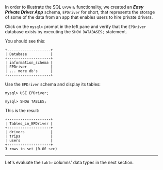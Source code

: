 In order to illustrate the SQL `UPDATE` functionality, we created an __*Easy Private Driver App*__ schema, `EPDriver` for short, that represents the storage of some of the data from an app that enables users to hire private drivers.

Click on the `mysql>` prompt in the left pane and verify that the `EPDriver` database exists by executing the `SHOW DATABASES;` statement.

You should see this: 

```
+--------------------+
| Database           |
+--------------------+
| information_schema |
| EPDriver           |
| ... more db's      |
+--------------------+
```

Use the `EPDriver` schema and display its tables:

```
mysql> USE EPDriver;
```

```
mysql> SHOW TABLES;
```

This is the result:

```
+--------------------+ 
| Tables_in_EPDriver | 
+--------------------+ 
| drivers            |
| trips              |
| users              |
+--------------------+
3 rows in set (0.00 sec)
```

--- 
Let's evaluate the `table` columns' data types in the next section.